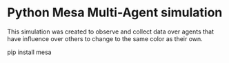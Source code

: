 # Python Mesa Multi-Agent simulation

This simulation was created to observe and collect data over agents that have influence over others to change to the same color as their own.

pip install mesa

